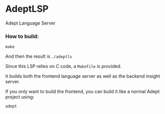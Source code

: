 # AdeptLSP
Adept Language Server

### How to build:
```
make
```

And then the result is `./adeptls`

Since this LSP relies on C code, a `Makefile` is provided.

It builds both the frontend language server as well as the backend insight server.

If you only want to build the frontend, you can build it like a normal Adept project using:

```
adept
```

